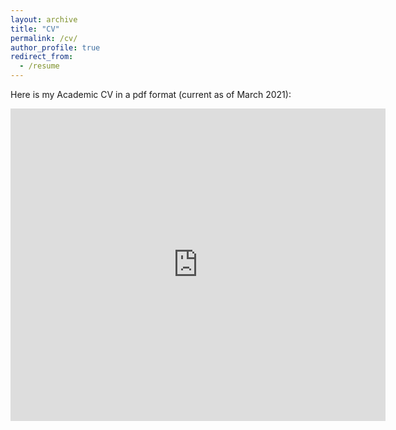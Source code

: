 ```yaml
---
layout: archive
title: "CV"
permalink: /cv/
author_profile: true
redirect_from:
  - /resume
---
```


Here is my Academic CV in a pdf format (current as of March 2021):

<embed src="https://sshkhr.github.io/files/Shashank_Shekhar_CV.pdf" type="application/pdf" width="600px" height="500px" />
